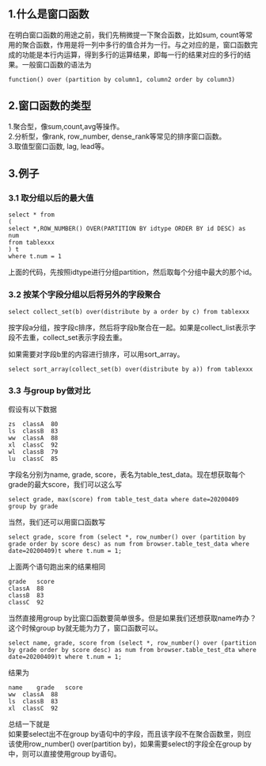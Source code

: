 ## 1.什么是窗口函数
在明白窗口函数的用途之前，我们先稍微提一下聚合函数，比如sum, count等常用的聚合函数，作用是将一列中多行的值合并为一行。与之对应的是，窗口函数完成的功能是本行内运算，得到多行的运算结果，即每一行的结果对应的多行的结果。一般窗口函数的语法为  
```
function() over (partition by column1, column2 order by column3)
```  

## 2.窗口函数的类型
1.聚合型，像sum,count,avg等操作。  
2.分析型，像rank, row_number, dense_rank等常见的排序窗口函数。  
3.取值型窗口函数, lag, lead等。  

## 3.例子  
### 3.1 取分组以后的最大值  

```
select * from 
( 
select *,ROW_NUMBER() OVER(PARTITION BY idtype ORDER BY id DESC) as num 
from tablexxx 
) t 
where t.num = 1
```  
上面的代码，先按照idtype进行分组partition，然后取每个分组中最大的那个id。  

### 3.2 按某个字段分组以后将另外的字段聚合  
```
select collect_set(b) over(distribute by a order by c) from tablexxx
```  

按字段a分组，按字段c排序，然后将字段b聚合在一起。如果是collect_list表示字段不去重，collect_set表示字段去重。  

如果需要对字段b里的内容进行排序，可以用sort_array。  

```
select sort_array(collect_set(b) over(distribute by a)) from tablexxx
```  

### 3.3 与group by做对比
假设有以下数据  

```
zs	classA	80
ls	classB	83
ww	classA	88
xl	classC	92
wl	classB	79
lu	classC	85
```  

字段名分别为name, grade, score，表名为table_test_data。现在想获取每个grade的最大score，我们可以这么写  

```
select grade, max(score) from table_test_data where date=20200409 group by grade
```  

当然，我们还可以用窗口函数写  
```
select grade, score from (select *, row_number() over (partition by grade order by score desc) as num from browser.table_test_data where date=20200409)t where t.num = 1;
```  

上面两个语句跑出来的结果相同  

```
grade	score
classA	88
classB	83
classC	92
```  

当然直接用group by比窗口函数要简单很多。但是如果我们还想获取name咋办？  
这个时候group by就无能为力了，窗口函数可以。  

```
select name, grade, score from (select *, row_number() over (partition by grade order by score desc) as num from browser.table_test_dta where date=20200409)t where t.num = 1;
```  

结果为  

```
name	grade	score
ww	classA	88
ls	classB	83
xl	classC	92
```  

总结一下就是  
如果要select出不在group by语句中的字段，而且该字段不在聚合函数里，则应该使用row_number() over(partition by)，如果需要select的字段全在group by中，则可以直接使用group by语句。  